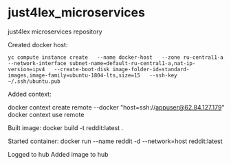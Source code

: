 # just4lex_microservices
just4lex microservices repository

Created docker host: 
```
yc compute instance create   --name docker-host   --zone ru-central1-a   --network-interface subnet-name=default-ru-central1-a,nat-ip-version=ipv4   --create-boot-disk image-folder-id=standard-images,image-family=ubuntu-1804-lts,size=15   --ssh-key ~/.ssh/ubuntu.pub 
```

Added context:

docker context create remote --docker "host=ssh://appuser@62.84.127.179"
docker context use remote

Built image:
docker build -t reddit:latest .

Started container:
docker run --name reddit -d --network=host reddit:latest

Logged to hub
Added image to hub